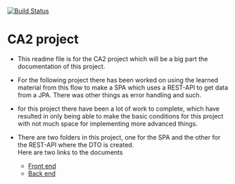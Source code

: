 [![Build Status](https://travis-ci.com/fred8728/CA_2.svg?branch=master)](https://travis-ci.com/fred8728/CA_2)

# CA2 project
- This readme file is for the CA2 project which will be a big part the documentation of this project.
- For the following project there has been worked on using the learned
  material from this flow to make a SPA which uses a REST-API to get data
  from a JPA. There was other things as error handling and such.
  
- for this project there have been a lot of work to complete, which
  have resulted in only being able to make the basic conditions for
  this project with not much space for implementing more advanced things.
  
- There are two folders in this project, one for the SPA 
  and the other for the REST-API where the DTO is created.<br>
  Here are two links to the documents 
  
  - [Front end](<https://github.com/fred8728/CA_2/tree/master/CA2_frontend>)
  - [Back end](<https://github.com/fred8728/CA_2/tree/master/CA2_backend>)

  
## 
